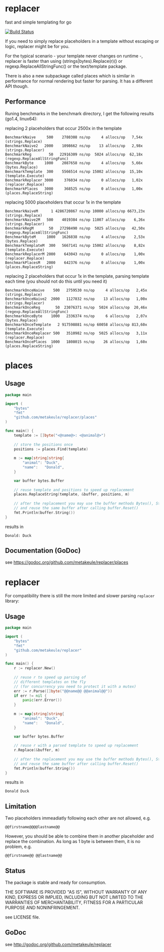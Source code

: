 replacer
========

fast and simple templating for go

[![Build Status](https://secure.travis-ci.org/metakeule/replacer.png)](http://travis-ci.org/metakeule/replacer)

If you need to simply replace placeholders in a template without escaping or logic, replacer might be for you.

For the typical scenario - your template never changes on runtime -, replacer is faster than using (strings|bytes).Replace(r)() or regexp.ReplaceAllStringFunc() or the text/template package.

There is also a new subpackage called places which is similar in performance for normal rendering but faster for parsing. It has a different API though.

Performance
-----------

Runing benchmarks in the benchmark directory, I get the following results (go1.4, linux64):

replacing 2 placeholders that occur 2500x in the template

    BenchmarkNaive     500    2780308 ns/op     4 allocs/op   7,54x (strings.Replace)
    BenchmarkNaive2   2000    1098662 ns/op    13 allocs/op   2,98x (strings.Replacer)
    BenchmarkReg        50   22916309 ns/op  5024 allocs/op  62,18x (regexp.ReplaceAllStringFunc)
    BenchmarkByte     1000    2087658 ns/op     4 allocs/op   5,66x (bytes.Replace)
    BenchmarkTemplate  300    5566514 ns/op 15002 allocs/op  15,10x (template.Execute)
    BenchmarkReplacer 3000     376034 ns/op     0 allocs/op   1,02x (replacer.Replace)
    BenchmarkPlaces   3000     368525 ns/op     0 allocs/op   1,00x (places.ReplaceString)
                                


replacing 5000 placeholders that occur 1x in the template

    BenchmarkNaiveM      1 4286720867 ns/op 10000 allocs/op 6673,23x (strings.Replace)
    BenchmarkNaive2M   500    4019384 ns/op 11007 allocs/op    6,26x (strings.Replacer)
    BenchmarkRegM       50   27298490 ns/op  5025 allocs/op   42,50x (regexp.ReplaceAllStringFunc)
    BenchmarkByteM     1000   1626838 ns/op     4 allocs/op    2,53x (bytes.Replace)
    BenchmarkTemplateM  300   5667141 ns/op 15002 allocs/op    8,82x (template.Execute)
    BenchmarkReplacerM 2000    643043 ns/op     0 allocs/op    1,00x (replacer.Replace)
    BenchmarkPlacesM   2000    642376 ns/op     0 allocs/op    1,00x (places.ReplaceString)
                                

replacing 2 placeholders that occur 1x in the template, parsing template each time (you should not do this until you need it)

    BenchmarkOnceNaive    500   2759530 ns/op     4 allocs/op   2,45x (strings.Replace)
    BenchmarkOnceNaive2  2000   1127832 ns/op    13 allocs/op   1,00x (strings.Replacer)
    BenchmarkOnceReg       50  23076371 ns/op  5024 allocs/op  20,46x (regexp.ReplaceAllStringFunc)
    BenchmarkOnceByte    1000   2336374 ns/op     6 allocs/op   2,07x (bytes.Replace)
    BenchmarkOnceTemplate   2 917598881 ns/op 60058 allocs/op 813,60x (template.Execute)
    BenchmarkOnceReplacer 500   3510982 ns/op  5025 allocs/op   3,11x (replacer.Replace)
    BenchmarkOncePlaces  1000   1808015 ns/op    26 allocs/op   1,60x (places.ReplaceString)


places
========

Usage
-----

```go
package main

import (
    "bytes"
    "fmt"
    "github.com/metakeule/replacer/places"
)

func main() {
    template := []byte("<@name@>: <@animal@>")    
    
    // store the positions once
    positions := places.Find(template)
    
    m := map[string]string{
        "animal": "Duck",
        "name":   "Donald",
    }

    var buffer bytes.Buffer
    
    // reuse template and positions to speed up replacement
    places.ReplaceString(template, &buffer, positions, m)
    
    // after the replacement you may use the buffer methods Bytes(), String(), Write() or WriteTo()
    // and reuse the same buffer after calling buffer.Reset()
    fmt.Println(buffer.String())
}
```


results in

```
Donald: Duck
```

Documentation (GoDoc)
---------------------

see https://godoc.org/github.com/metakeule/replacer/places

replacer
========

For compatibility there is still the more limited and slower parsing `replacer` library:

Usage
-----

```go
package main

import (
    "bytes"
    "fmt"
    "github.com/metakeule/replacer"
)

func main() {
    r := replacer.New()
    
    // reuse r to speed up parsing of
    // different templates on the fly
    // (for concurrency you need to protect it with a mutex)
    err := r.Parse([]byte("@@name@@ @@animal@@"))
    if err != nil {
        panic(err.Error())
    }
    
    m := map[string]string{
        "animal": "Duck",
        "name":   "Donald",
    }

    var buffer bytes.Buffer
    
    // reuse r with a parsed template to speed up replacement
    r.Replace(&buffer, m)
    
    // after the replacement you may use the buffer methods Bytes(), String(), Write() or WriteTo()
    // and reuse the same buffer after calling buffer.Reset()
    fmt.Println(buffer.String())
}
```

results in

```
Donald Duck
```

Limitation
----------

Two placeholders immeadiatly following each other are not allowed, e.g.
    
    @@firstname@@@@lastname@@

However, you should be able to combine them in another placeholder and replace the combination.
As long as 1 byte is between them, it is no problem, e.g.

    @@firstname@@ @@lastname@@


Status
------

The package is stable and ready for consumption.

THE SOFTWARE IS PROVIDED "AS IS", WITHOUT WARRANTY OF ANY KIND, EXPRESS OR
IMPLIED, INCLUDING BUT NOT LIMITED TO THE WARRANTIES OF MERCHANTABILITY, FITNESS
FOR A PARTICULAR PURPOSE AND NONINFRINGEMENT.

see LICENSE file.

GoDoc
-----

see http://godoc.org/github.com/metakeule/replacer
